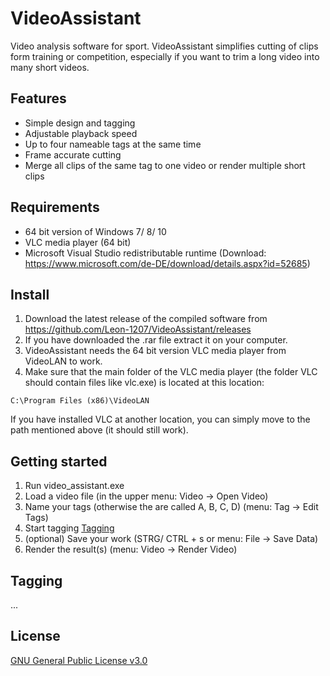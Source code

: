 # VideoAssistant
Video analysis software for sport.
VideoAssistant simplifies cutting of clips form training or competition, especially if you want to trim a long video into many short videos.

## Features
 * Simple design and tagging
 * Adjustable playback speed
 * Up to four nameable tags at the same time
 * Frame accurate cutting
 * Merge all clips of the same tag to one video or render multiple short clips
 
## Requirements
 * 64 bit version of Windows 7/ 8/ 10
 * VLC media player (64 bit)
 * Microsoft Visual Studio redistributable runtime (Download: https://www.microsoft.com/de-DE/download/details.aspx?id=52685)

## Install
1. Download the latest release of the compiled software from https://github.com/Leon-1207/VideoAssistant/releases
2. If you have downloaded the .rar file extract it on your computer.
3. VideoAssistant needs the 64 bit version VLC media player from VideoLAN to work.
4. Make sure that the main folder of the VLC media player (the folder VLC should contain files like vlc.exe) is located at this location:
```
C:\Program Files (x86)\VideoLAN
```
If you have installed VLC at another location, you can simply move to the path mentioned above (it should still work).

## Getting started
1. Run video_assistant.exe
2. Load a video file (in the upper menu: Video -> Open Video)
3. Name your tags (otherwise the are called A, B, C, D) (menu: Tag -> Edit Tags)
4. Start tagging [Tagging]()
5. (optional) Save your work (STRG/ CTRL + s or menu: File -> Save Data)
6. Render the result(s) (menu: Video -> Render Video)

## Tagging
...

## License
[GNU General Public License v3.0](./LICENSE)

